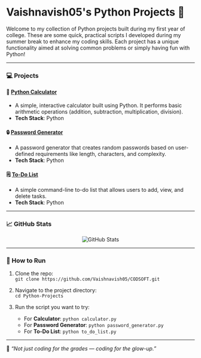 # Vaishnavish05's Python Projects 🚀

Welcome to my collection of Python projects built during my first year of college. These are some quick, practical scripts I developed during my summer break to enhance my coding skills. Each project has a unique functionality aimed at solving common problems or simply having fun with Python!

---

### 💻 Projects
#### 🔢 [Python Calculator](./calculator.py)
- A simple, interactive calculator built using Python. It performs basic arithmetic operations (addition, subtraction, multiplication, division).
- **Tech Stack**: Python

#### 🔒 [Password Generator](./password%20generator.py)
- A password generator that creates random passwords based on user-defined requirements like length, characters, and complexity.
- **Tech Stack**: Python

#### 🗒️ [To-Do List](./to-do%20list.py)
- A simple command-line to-do list that allows users to add, view, and delete tasks.
- **Tech Stack**: Python

---

### 📈 GitHub Stats
<p align="center">
  <img src="https://github-readme-stats.vercel.app/api?username=Vaishnavish05&show_icons=true&theme=radical" alt="GitHub Stats" />
</p>

---

### 🔧 How to Run
1. Clone the repo:  
   `git clone https://github.com/Vaishnavish05/CODSOFT.git`
   
2. Navigate to the project directory:  
   `cd Python-Projects`

3. Run the script you want to try:
   - For **Calculator**: `python calculator.py`
   - For **Password Generator**: `python password_generator.py`
   - For **To-Do List**: `python to_do_list.py`

---

🦄 _“Not just coding for the grades — coding for the *glow-up*.”_
